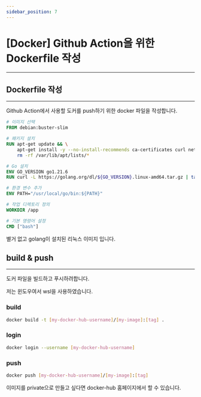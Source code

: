 ```yaml
---
sidebar_position: 7
---
```


# [Docker] Github Action을 위한 Dockerfile 작성
---

## Dockerfile 작성
---

Github Action에서 사용할 도커를 push하기 위한 docker 파일을 작성합니다.

```dockerfile
# 이미지 선택
FROM debian:buster-slim

# 패키지 설치
RUN apt-get update && \
    apt-get install -y --no-install-recommends ca-certificates curl netbase git make && \
    rm -rf /var/lib/apt/lists/*

# Go 설치
ENV GO_VERSION go1.21.6
RUN curl -L https://golang.org/dl/${GO_VERSION}.linux-amd64.tar.gz | tar -C /usr/local -xz

# 환경 변수 추가
ENV PATH="/usr/local/go/bin:${PATH}"

# 작업 디렉토리 정의
WORKDIR /app

# 기본 명령어 설정
CMD ["bash"]
```

별거 없고 golang이 설치된 리눅스 이미지 입니다.

## build & push
---

도커 파일을 빌드하고 푸시하려합니다.

저는 윈도우여서 wsl을 사용하였습니다.

### build

```bash
docker build -t [my-docker-hub-username]/[my-image]:[tag] .
```

### login

```bash
docker login --username [my-docker-hub-username]
```

### push

```bash
docker push [my-docker-hub-username]/[my-image]:[tag]
```

이미지를 private으로 만들고 싶다면 docker-hub 홈페이지에서 할 수 있습니다.